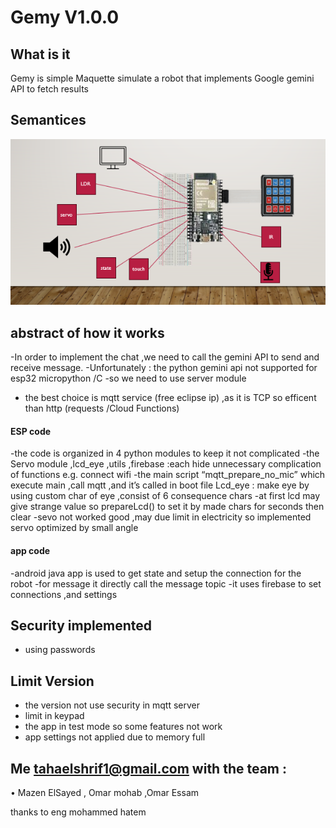 # Gemy V1.0.0

## What is it
Gemy is simple Maquette simulate a robot that implements Google gemini API to fetch results


## Semantices
![alt text](files/image.png)

## abstract of how it works 
-In order to implement the chat ,we need to call the gemini API to send and receive message.
-Unfortunately : the python gemini api not supported for esp32 micropython /C
-so we need to use server module

- the best choice is mqtt service (free eclipse ip) ,as it is TCP so efficent than http (requests /Cloud Functions)


#### ESP code
-the code is organized in 4 python modules to keep it not complicated
-the Servo module ,lcd_eye ,utils ,firebase :each hide unnecessary complication of functions e.g. connect wifi
-the main script “mqtt_prepare_no_mic” which execute main ,call mqtt ,and it’s called in boot file 
Lcd_eye : make eye by using custom char of eye ,consist of 6 consequence chars
-at first lcd may give strange value so prepareLcd() to set it by made chars for seconds then clear
-sevo not worked good ,may due limit in electricity so implemented servo optimized by small angle 


#### app code
-android java app is used to get state and setup the connection for the robot
-for message it directly call the message topic
-it uses firebase to set connections ,and settings

## Security implemented
- using passwords 


## Limit Version
- the version not use security in mqtt server
- limit in keypad
- the app in test mode so some features not work
- app settings not applied due to memory full 


## Me tahaelshrif1@gmail.com with the team :
•	Mazen ElSayed  , Omar mohab ,Omar Essam


thanks to eng mohammed hatem 